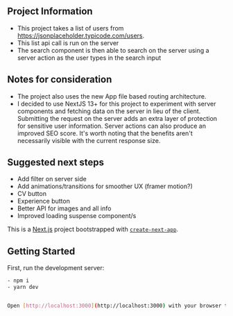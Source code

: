 ## Project Information

- This project takes a list of users from https://jsonplaceholder.typicode.com/users.
- This list api call is run on the server
- The search component is then able to search on the server using a server action as the user types in the search input

## Notes for consideration

- The project also uses the new App file based routing architecture.
- I decided to use NextJS 13+ for this project to experiment with server components and fetching data on the server in lieu of the client. Submitting the request on the server adds an extra layer of protection for sensitive user information. Server actions can also produce an improved SEO score. It's worth noting that the benefits aren't necessarily visible with the current response size.

## Suggested next steps

- Add filter on server side
- Add animations/transitions for smoother UX (framer motion?)
- CV button
- Experience button
- Better API for images and all info
- Improved loading suspense component/s

This is a [Next.js](https://nextjs.org/) project bootstrapped with [`create-next-app`](https://github.com/vercel/next.js/tree/canary/packages/create-next-app).

## Getting Started

First, run the development server:

```bash
- npm i
- yarn dev


Open [http://localhost:3000](http://localhost:3000) with your browser to see the result.


```
